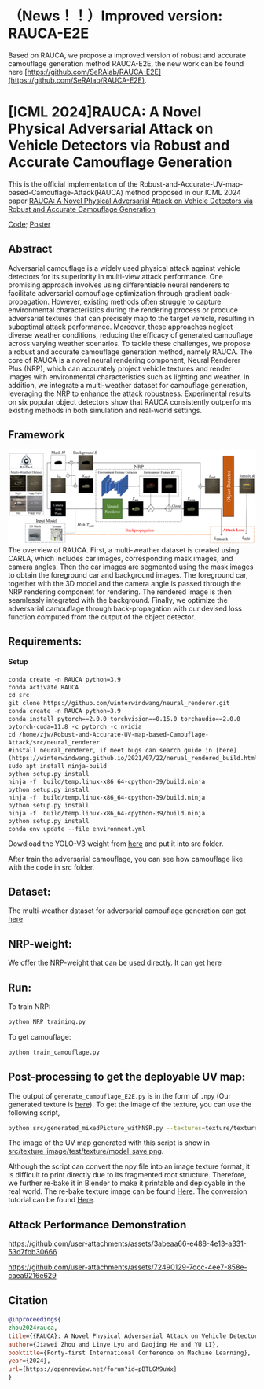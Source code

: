 # （News！！）Improved version: RAUCA-E2E
Based on RAUCA, we propose a improved version of robust and accurate camouflage generation method RAUCA-E2E, the new work can be found here [https://github.com/SeRAlab/RAUCA-E2E](https://github.com/SeRAlab/RAUCA-E2E).

# [ICML 2024]RAUCA: A Novel Physical Adversarial Attack on Vehicle Detectors via Robust and Accurate Camouflage Generation

This is the official implementation of the Robust-and-Accurate-UV-map-based-Camouflage-Attack(RAUCA) method proposed in our ICML 2024 paper [RAUCA: A Novel Physical Adversarial Attack on Vehicle Detectors via Robust and Accurate Camouflage Generation](https://arxiv.org/abs/2402.15853)

[Code](https://github.com/SeRAlab/Robust-and-Accurate-UV-map-based-Camouflage-Attack/tree/main/src); [Poster](https://github.com/SeRAlab/Robust-and-Accurate-UV-map-based-Camouflage-Attack/tree/main/assets/RAUCA_Poster.pdf)



## Abstract
Adversarial camouflage is a widely used physical attack against vehicle detectors for its superiority in multi-view attack performance. One promising approach involves using differentiable neural renderers to facilitate adversarial camouflage optimization through gradient back-propagation. However, existing methods often struggle to capture environmental characteristics during the rendering process or produce adversarial textures that can precisely map to the target vehicle, resulting in suboptimal attack performance. Moreover, these approaches neglect diverse weather conditions, reducing the efficacy of generated camouflage across varying weather scenarios. To tackle these challenges, we propose a robust and accurate camouflage generation method, namely RAUCA. The core of RAUCA is a novel neural rendering component, Neural Renderer Plus (NRP), which can accurately project vehicle textures and render images with environmental characteristics such as lighting and weather. In addition, we integrate a multi-weather dataset for camouflage generation, leveraging the NRP to enhance the attack robustness. Experimental results on six popular object detectors show that RAUCA consistently outperforms existing methods in both simulation and real-world settings.

## Framework
![pipeline](https://github.com/SeRAlab/Robust-and-Accurate-UV-map-based-Camouflage-Attack/blob/main/assets/pipeline.png)
The overview of RAUCA. First, a multi-weather dataset is created using CARLA, which includes car images, corresponding mask images, and camera angles. Then the car images are segmented using the mask images to obtain the foreground car and background images. The foreground car, together with the 3D model and the camera angle is passed through the NRP rendering component for rendering. The rendered image is then seamlessly integrated with the background. Finally, we optimize the adversarial camouflage through back-propagation with our devised loss function computed from the output of the object detector.

## Requirements:

#### Setup

```
conda create -n RAUCA python=3.9
conda activate RAUCA
cd src
git clone https://github.com/winterwindwang/neural_renderer.git
conda create -n RAUCA python=3.9
conda install pytorch==2.0.0 torchvision==0.15.0 torchaudio==2.0.0 pytorch-cuda=11.8 -c pytorch -c nvidia
cd /home/zjw/Robust-and-Accurate-UV-map-based-Camouflage-Attack/src/neural_renderer
#install neural_renderer, if meet bugs can search guide in [here](https://winterwindwang.github.io/2021/07/22/nerual_rendered_build.html)
sudo apt install ninja-build
python setup.py install
ninja -f  build/temp.linux-x86_64-cpython-39/build.ninja
python setup.py install
ninja -f  build/temp.linux-x86_64-cpython-39/build.ninja
python setup.py install
ninja -f  build/temp.linux-x86_64-cpython-39/build.ninja
python setup.py install
conda env update --file environment.yml
```

Dowdload the YOLO-V3 weight from [here](https://github.com/ultralytics/yolov3/releases/download/v9.5.0/yolov3.pt) and put it into src folder.

After train the adversarial camouflage, you can see how camouflage like with the code in src folder.

## Dataset:
The multi-weather dataset for adversarial camouflage generation can get [here](https://pan.baidu.com/s/17LdfDcGt3aZygN84JCP46Q?pwd=ir65)

## NRP-weight:
We offer the NRP-weight that can be used directly. It can get [here](https://pan.baidu.com/s/1iKtlv44Uq_1YcQyLH0SSlQ?pwd=e17m)


## Run:
To train NRP:
```bash
python NRP_training.py
```
To get camouflage:
```bash
python train_camouflage.py
```

## Post-processing to get the deployable UV map:
The output of `generate_camouflage_E2E.py` is in the form of `.npy` (Our generated texture is [here](https://github.com/SeRAlab/Robust-and-Accurate-UV-map-based-Camouflage-Attack/tree/main/src/textures/texture.npy)). To get the image of the texture, you can use the following script,
```bash
python src/generated_mixedPicture_withNSR.py --textures=texture/texture.py
```
The image of the UV map generated with this script is show in [src/texture_image/test/texture/model_save.png](https://github.com/SeRAlab/Robust-and-Accurate-UV-map-based-Camouflage-Attack/tree/main/texture_image/test/texture/model_save.png).

Although the script can convert the npy file into an image texture format, it is difficult to print directly due to its fragmented root structure. Therefore, we further re-bake it in Blender to make it printable and deployable in the real world. The re-bake texture image can be found [Here](https://github.com/SeRAlab/Robust-and-Accurate-UV-map-based-Camouflage-Attack/blob/main/src/texture_image/test/texture/deployable_UV_map.png). The conversion tutorial can be found [Here](https://www.bilibili.com/video/BV1abD3YnEQW/?spm_id_from=333.999.0.0). 

## Attack Performance Demonstration

https://github.com/user-attachments/assets/3abeaa66-e488-4e13-a331-53d7fbb30666

https://github.com/user-attachments/assets/72490129-7dcc-4ee7-858e-caea9216e629










## Citation
```bibtex
@inproceedings{
zhou2024rauca,
title={{RAUCA}: A Novel Physical Adversarial Attack on Vehicle Detectors via Robust and Accurate Camouflage Generation},
author={Jiawei Zhou and Linye Lyu and Daojing He and YU LI},
booktitle={Forty-first International Conference on Machine Learning},
year={2024},
url={https://openreview.net/forum?id=pBTLGM9uWx}
}

